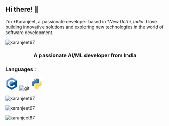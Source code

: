 ## Hi there! 👋
 
I'm *Karanjeet, a passionate developer based in **New Delhi, India*. I love building innovative solutions and
exploring new technologies in the world of software development.

<p align="left"> 
    <img src="https://github-profile-trophy.vercel.app/?username=karanjeet67&theme=radical" alt="karanjeet67" />
</p>


<h3 align="center">A passionate AI/ML developer from India</h3>

<h3>Languages :</h3>
<p >
    <img src="https://raw.githubusercontent.com/devicons/devicon/master/icons/c/c-original.svg" alt="c" width="40" height="40" /> 
    <img src="https://www.vectorlogo.zone/logos/git-scm/git-scm-icon.svg" alt="git" width="40" height="40" />
    <img src="https://raw.githubusercontent.com/devicons/devicon/master/icons/python/python-original.svg" alt="python" width="40" height="40" />
</p>
<p align="left">
    <img src="https://github-readme-stats.vercel.app/api?username=karanjeet67&show_icons=true&locale=en&theme=radical" alt="karanjeet67" />
</p>
<p align="left" >
    <img src="https://github-readme-streak-stats.herokuapp.com/?user=karanjeet67&theme=radical" alt="karanjeet67" />
</p>
<p align="left" >
    <img  src="https://github-readme-stats.vercel.app/api/top-langs?username=karanjeet67&show_icons=true&locale=en&layout=compact&theme=radical" alt="karanjeet67" /></p>

